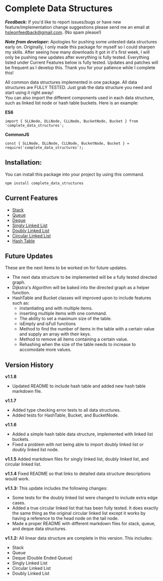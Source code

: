 # Complete Data Structures

***Feedback:***
If you'd like to report issues/bugs or have new feature/implementation change suggestions please send me an email at hsleonfeedback@gmail.com. (No spam please!)

***Note from developer:***
Apologies for pushing some untested data structures early on. Originally, I only made this package for myself so I could sharpen my skills. After seeing how many downloads it got in it's first week, I will only be pushing new updates after everything is fully tested. Everything listed under Current Features below is fully tested. Updates and patches will be frequent as I develop this. Thank you for your patience while I complete this!    

All common data structures implemented in one package. All data structures are FULLY TESTED. Just grab the data structure you need and start using it right away!    
You can also import the different components used in each data structure, such as linked list node or hash table buckets. Here is an example:

**ES6**

    import { SLLNode, DLLNode, CLLNode, BucketNode, Bucket } from 'complete_data_structures';

**CommonJS**

    const { SLLNode, DLLNode, CLLNode, BucketNode, Bucket } = require('complete_data_structures');


## Installation:
You can install this package into your project by using this command.

    npm install complete_data_structures

## Current Features

  - [Stack](./src/linear/stack/stack.md)
  - [Queue](./src/linear/queue/queue.md)
  - [Deque](./src/linear/deque/deque.md)
  - [Singly Linked List](./src/linear/singlyLinkedList/singlyLinkedList.md)
  - [Doubly Linked List](./src/linear/doublyLinkedList/doublyLinkedList.md)
  - [Circular Linked List](./src/linear/circularLinkedList/circularLinkedList.md)
  - [Hash Table](./src/hash/hashTable/hashTable.md)

## Future Updates

These are the next items to be worked on for future updates.
  - The next data structure to be implemented will be a fully tested directed graph.
  - Dijkstra's Algorithm will be baked into the directed graph as a helper function.
  - HashTable and Bucket classes will improved upon to include features such as:
    - instantiating and with multiple items.
    - inserting multiple items with one command.
    - The ability to set a maximum size of the table.
    - isEmpty and isFull functions
    - Method to find the number of items in the table with a certain value and supply an array with their keys.
    - Method to remove all items containing a certain value.
    - Rehashing when the size of the table needs to increase to accomodate more values.

## Version History

**v1.1.8**
  - Updated README to include hash table and added new hash table markdown file.

**v1.1.7**
  - Added type checking error tests to all data structures.
  - Added tests for HashTable, Bucket, and BucketNode.

**v1.1.6**
  - Added a simple hash table data structure, implemented with linked list buckets.
  - Fixed a problem with not being able to import doubly linked list or doubly linked list node.

**v1.1.5**
Added markdown files for singly linked list, doubly linked list, and circular linked list.

**v1.1.4**
Fixed README so that links to detailed data structure descriptions would work.

**v1.1.3:**
This update includes the following changes:
  - Some tests for the doubly linked list were changed to include extra edge cases.
  - Added a true circular linked list that has been fully tested. It does exactly the same thing as the original circular linked list except it works by having a reference to the head node on the tail node.
  - Made a proper README with different markdown files for stack, queue, and deque data structures.

**v1.1.2:**
All linear data structure are complete in this version. This includes:
  - Stack
  - Queue
  - Deque (Double Ended Queue)
  - Singly Linked List
  - Circular Linked List
  - Doubly Linked List